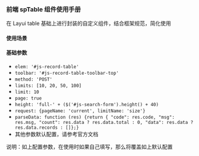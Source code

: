 ### 前端 spTable 组件使用手册

在 Layui table 基础上进行封装的自定义组件，结合框架规范，简化使用

#### 使用场景


#### 基础参数

* `elem: '#js-record-table'`
* `toolbar: '#js-record-table-toolbar-top'`
* `method: 'POST'`
* `limits: [10, 20, 50, 100]`
* `limit: 10`
* `page: true`
* `height: 'full-' + ($('#js-search-form').height() + 40)`
* `request: {pageName: 'current', limitName: 'size'}`
* `parseData: function (res) {return { "code": res.code, "msg": res.msg, "count": res.data ? res.data.total : 0, "data": res.data ? res.data.records : []};}`
* 其他参数默认配置，请参考官方文档

说明：如上配置参数，在使用时如果自己填写，那么将覆盖如上默认配置